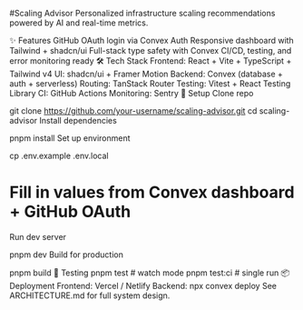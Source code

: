 #Scaling Advisor
Personalized infrastructure scaling recommendations powered by AI and real-time metrics.

✨ Features
GitHub OAuth login via Convex Auth
Responsive dashboard with Tailwind + shadcn/ui
Full-stack type safety with Convex
CI/CD, testing, and error monitoring ready
🛠️ Tech Stack
Frontend: React + Vite + TypeScript + Tailwind v4
UI: shadcn/ui + Framer Motion
Backend: Convex (database + auth + serverless)
Routing: TanStack Router
Testing: Vitest + React Testing Library
CI: GitHub Actions
Monitoring: Sentry
🚀 Setup
Clone repo

git clone https://github.com/your-username/scaling-advisor.git
cd scaling-advisor
Install dependencies

pnpm install
Set up environment

cp .env.example .env.local
# Fill in values from Convex dashboard + GitHub OAuth
Run dev server

pnpm dev
Build for production

pnpm build
🧪 Testing
pnpm test          # watch mode
pnpm test:ci       # single run
📦 Deployment
Frontend: Vercel / Netlify
Backend: npx convex deploy
See ARCHITECTURE.md for full system design.
